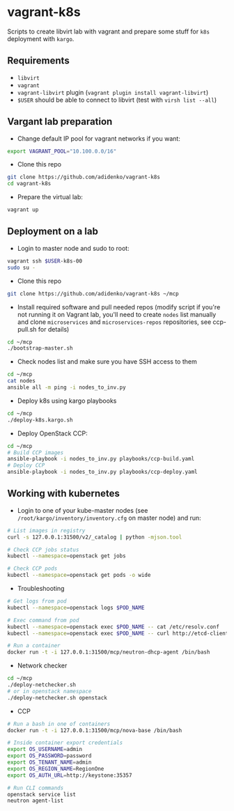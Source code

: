 vagrant-k8s
===========
Scripts to create libvirt lab with vagrant and prepare some stuff for `k8s` deployment with `kargo`.


Requirements
------------

* `libvirt`
* `vagrant`
* `vagrant-libvirt` plugin (`vagrant plugin install vagrant-libvirt`)
* `$USER` should be able to connect to libvirt (test with `virsh list --all`)

Vargant lab preparation
-----------------------

* Change default IP pool for vagrant networks if you want:

```bash
export VAGRANT_POOL="10.100.0.0/16"
```

* Clone this repo

```bash
git clone https://github.com/adidenko/vagrant-k8s
cd vagrant-k8s
```

* Prepare the virtual lab:

```bash
vagrant up
```

Deployment on a lab
-------------------

* Login to master node and sudo to root:

```bash
vagrant ssh $USER-k8s-00
sudo su -
```

* Clone this repo

```bash
git clone https://github.com/adidenko/vagrant-k8s ~/mcp
```

* Install required software and pull needed repos (modify script if you're not
running it on Vagrant lab, you'll need to create `nodes` list manually and
clone `microservices` and `microservices-repos` repositories, see ccp-pull.sh
for details)

```bash
cd ~/mcp
./bootstrap-master.sh
```

* Check nodes list and make sure you have SSH access to them

```bash
cd ~/mcp
cat nodes
ansible all -m ping -i nodes_to_inv.py
```

* Deploy k8s using kargo playbooks

```bash
cd ~/mcp
./deploy-k8s.kargo.sh
```

* Deploy OpenStack CCP:

```bash
cd ~/mcp
# Build CCP images
ansible-playbook -i nodes_to_inv.py playbooks/ccp-build.yaml
# Deploy CCP
ansible-playbook -i nodes_to_inv.py playbooks/ccp-deploy.yaml
```

Working with kubernetes
-----------------------

* Login to one of your kube-master nodes (see `/root/kargo/inventory/inventory.cfg`
on master node) and run:

```bash
# List images in registry
curl -s 127.0.0.1:31500/v2/_catalog | python -mjson.tool

# Check CCP jobs status
kubectl --namespace=openstack get jobs

# Check CCP pods
kubectl --namespace=openstack get pods -o wide
```

* Troubleshooting

```bash
# Get logs from pod
kubectl --namespace=openstack logs $POD_NAME

# Exec command from pod
kubectl --namespace=openstack exec $POD_NAME -- cat /etc/resolv.conf
kubectl --namespace=openstack exec $POD_NAME -- curl http://etcd-client:2379/health

# Run a container
docker run -t -i 127.0.0.1:31500/mcp/neutron-dhcp-agent /bin/bash
```

* Network checker

```bash
cd ~/mcp
./deploy-netchecker.sh
# or in openstack namespace
./deploy-netchecker.sh openstack
```

* CCP

```bash
# Run a bash in one of containers
docker run -t -i 127.0.0.1:31500/mcp/nova-base /bin/bash

# Inside container export credentials
export OS_USERNAME=admin
export OS_PASSWORD=password
export OS_TENANT_NAME=admin
export OS_REGION_NAME=RegionOne
export OS_AUTH_URL=http://keystone:35357

# Run CLI commands
openstack service list
neutron agent-list
```
